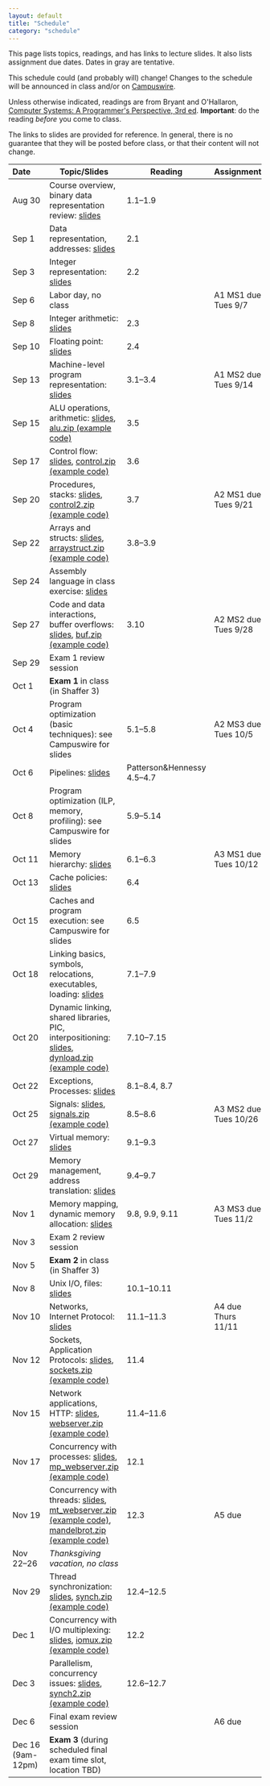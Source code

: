 ```yaml
---
layout: default
title: "Schedule"
category: "schedule"
---
```


This page lists topics, readings, and has links to lecture slides.
It also lists assignment due dates.  Dates <span class="tentative">in
gray</span> are tentative.

This schedule could (and probably will) change!  Changes
to the schedule will be announced in class and/or on
[Campuswire](https://campuswire.com).

Unless otherwise indicated, readings are from Bryant and
O'Hallaron, [Computer Systems: A Programmer's Perspective, 3rd
ed](https://csapp.cs.cmu.edu/).  **Important**: do the reading *before*
you come to class.

The links to slides are provided for reference.  In general, there is no
guarantee that they will be posted before class, or that their content
will not change.

Date&nbsp;&nbsp;&nbsp;&nbsp;&nbsp; | Topic/Slides | Reading | Assignment
------------------ | ------------ | ------- | ----------
Aug 30             | Course overview, binary data representation review: [slides](lectures/lecture01-public.pdf) | 1.1–1.9
Sep 1             | Data representation, addresses: [slides](lectures/lecture02-public.pdf) | 2.1
Sep 3             | Integer representation: [slides](lectures/lecture03-public.pdf) | 2.2
Sep 6              | Labor day, no class | | A1 MS1 due Tues 9/7
Sep 8              | Integer arithmetic: [slides](lectures/lecture04-public.pdf) | 2.3 | 
Sep 10             | Floating point: [slides](lectures/lecture05-public.pdf) | 2.4 |
Sep 13              | Machine-level program representation: [slides](lectures/lecture06-public.pdf) | 3.1–3.4 | A1 MS2 due Tues 9/14
Sep 15              | ALU operations, arithmetic: [slides](lectures/lecture07-public.pdf), [alu.zip (example code)](lectures/alu.zip) | 3.5 | 
Sep 17             | Control flow: [slides](lectures/lecture08-public.pdf), [control.zip (example code)](lectures/control.zip) | 3.6 |
Sep 20             | Procedures, stacks: [slides](lectures/lecture09-public.pdf), [control2.zip (example code)](lectures/control2.zip) | 3.7 | A2 MS1 due Tues 9/21
Sep 22             | Arrays and structs: [slides](lectures/lecture10-public.pdf), [arraystruct.zip (example code)](lectures/arraystruct.zip) | 3.8–3.9 | 
Sep 24             | Assembly language in class exercise: [slides](lectures/assembly-exercise-public.pdf) | | 
Sep 27             | Code and data interactions, buffer overflows: [slides](lectures/lecture11-public.pdf), [buf.zip (example code)](lectures/buf.zip) | 3.10 | A2 MS2 due Tues 9/28
Sep 29             | Exam 1 review session
Oct 1              | **Exam 1** in class (in Shaffer 3)
Oct 4             | Program optimization (basic techniques): see Campuswire for slides | 5.1–5.8 | A2 MS3 due Tues 10/5
Oct 6             | Pipelines: [slides](lectures/lecture13-public.pdf) | Patterson&amp;Hennessy 4.5–4.7 | 
Oct 8              | Program optimization (ILP, memory, profiling): see Campuswire for slides | 5.9–5.14 |
Oct 11              | Memory hierarchy: [slides](lectures/lecture15-public.pdf) | 6.1–6.3 | A3 MS1 due Tues 10/12
Oct 13              | Cache policies: [slides](lectures/lecture16-public.pdf) | 6.4
Oct 15              | Caches and program execution: see Campuswire for slides | 6.5 |
Oct 18             | Linking basics, symbols, relocations, executables, loading: [slides](lectures/lecture18-public.pdf) | 7.1–7.9 |
Oct 20             | Dynamic linking, shared libraries, PIC, interpositioning: [slides](lectures/lecture19-public.pdf), [dynload.zip (example code)](lectures/dynload.zip) | 7.10–7.15 |
Oct 22             | Exceptions, Processes: [slides](lectures/lecture20-public.pdf) | 8.1–8.4, 8.7 |
Oct 25             | Signals: [slides](lectures/lecture21-public.pdf), [signals.zip (example code)](lectures/signals.zip) | 8.5–8.6 |  A3 MS2 due Tues 10/26
Oct 27             | Virtual memory: [slides](lectures/lecture22-public.pdf) | 9.1–9.3 |
Oct 29             | Memory management, address translation: [slides](lectures/lecture23-public.pdf) | 9.4–9.7 |
Nov 1             | Memory mapping, dynamic memory allocation: [slides](lectures/lecture24-public.pdf) | 9.8, 9.9, 9.11 | A3 MS3 due Tues 11/2
Nov 3             | Exam 2 review session
Nov 5              | **Exam 2** in class (in Shaffer 3)
Nov 8             | Unix I/O, files: [slides](lectures/lecture25-public.pdf) | 10.1–10.11 |
Nov 10              | Networks, Internet Protocol: [slides](lectures/lecture26-public.pdf) | 11.1–11.3 | A4 due Thurs 11/11
Nov 12              | Sockets, Application Protocols: [slides](lectures/lecture27-public.pdf), [sockets.zip (example code)](lectures/sockets.zip) | 11.4 |
Nov 15              | Network applications, HTTP: [slides](lectures/lecture28-public.pdf), [webserver.zip (example code)](lectures/webserver.zip) | 11.4–11.6 | 
Nov 17              | Concurrency with processes: [slides](lectures/lecture29-public.pdf), [mp\_webserver.zip (example code)](lectures/mp_webserver.zip) | 12.1 | 
Nov 19             | Concurrency with threads: [slides](lectures/lecture30-public.pdf), [mt\_webserver.zip (example code)](lectures/mt_webserver.zip), [mandelbrot.zip (example code)](lectures/mandelbrot.zip) | 12.3 | A5 due
Nov 22–26          | *Thanksgiving vacation, no class*
Nov 29             | Thread synchronization: [slides](lectures/lecture31-public.pdf), [synch.zip (example code)](lectures/synch.zip) | 12.4–12.5
Dec 1             | Concurrency with I/O multiplexing: [slides](lectures/lecture32-public.pdf), [iomux.zip (example code)](lectures/iomux.zip) | 12.2 | 
Dec 3             | Parallelism, concurrency issues: [slides](lectures/lecture33-public.pdf), [synch2.zip (example code)](lectures/synch2.zip) | 12.6–12.7 |
Dec 6             | Final exam review session | | <span class="tentative">A6 due</span>
Dec 16<br>(9am-12pm)   | **Exam 3** (during scheduled final exam time slot, location TBD)
